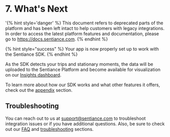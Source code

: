 # 7. What's Next

'{% hint style='danger' %} This document refers to deprecated parts of the platform and has been left intact to help customers with legacy integrations. In order to access the latest platform features and documentation, please go to https://docs.sentiance.com. {% endhint %}

{% hint style="success" %}
Your app is now properly set up to work with the Sentiance SDK.
{% endhint %}

As the SDK detects your trips and stationary moments, the data will be uploaded to the Sentiance Platform and become available for visualization on our [Insights dashboard](https://insights.sentiance.com).

To learn more about how our SDK works and what other features it offers, check out the [appendix](../../appendix/) section.

## Troubleshooting

You can reach out to us at [support@sentiance.com](mailto:support@sentiance.com) to troubleshoot integration issues or if you have additional questions. Also, be sure to check out our [FAQ](../../../faq/faq/) and [troubleshooting](../../troubleshooting/) sections.

